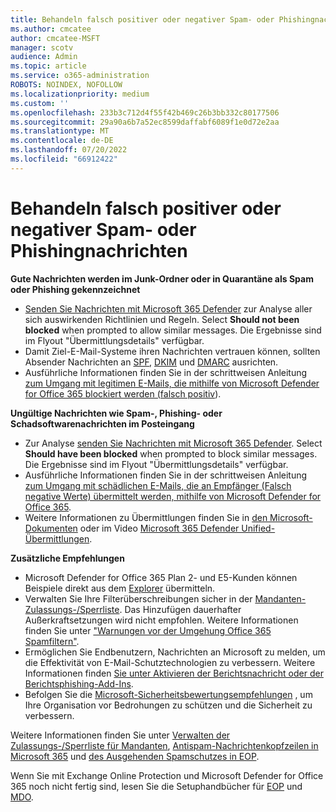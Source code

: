 ```yaml
---
title: Behandeln falsch positiver oder negativer Spam- oder Phishingnachrichten
ms.author: cmcatee
author: cmcatee-MSFT
manager: scotv
audience: Admin
ms.topic: article
ms.service: o365-administration
ROBOTS: NOINDEX, NOFOLLOW
ms.localizationpriority: medium
ms.custom: ''
ms.openlocfilehash: 233b3c712d4f55f42b469c26b3bb332c80177506
ms.sourcegitcommit: 29a90a6b7a52ec8599daffabf6089f1e0d72e2aa
ms.translationtype: MT
ms.contentlocale: de-DE
ms.lasthandoff: 07/20/2022
ms.locfileid: "66912422"
---
```

# <a name="handle-false-positive-or-negative-spam-or-phishing-messages"></a>Behandeln falsch positiver oder negativer Spam- oder Phishingnachrichten

**Gute Nachrichten werden im Junk-Ordner oder in Quarantäne als Spam oder Phishing gekennzeichnet**

- [Senden Sie Nachrichten mit Microsoft 365 Defender](https://go.microsoft.com/fwlink/?linkid=2167511) zur Analyse aller sich auswirkenden Richtlinien und Regeln. Select **Should not been blocked** when prompted to allow similar messages. Die Ergebnisse sind im Flyout "Übermittlungsdetails" verfügbar.
- Damit Ziel-E-Mail-Systeme ihren Nachrichten vertrauen können, sollten Absender Nachrichten an [SPF](https://go.microsoft.com/fwlink/?linkid=2169980), [DKIM](https://go.microsoft.com/fwlink/?linkid=2097807) und [DMARC](https://go.microsoft.com/fwlink/?linkid=2170079) ausrichten.
- Ausführliche Informationen finden Sie in der schrittweisen Anleitung [zum Umgang mit legitimen E-Mails, die mithilfe von Microsoft Defender for Office 365 blockiert werden (falsch positiv](https://docs.microsoft.com/microsoft-365/security/office-365-security/step-by-step-guides/how-to-handle-false-positives-in-microsoft-defender-for-office-365)).

**Ungültige Nachrichten wie Spam-, Phishing- oder Schadsoftwarenachrichten im Posteingang**

- Zur Analyse [senden Sie Nachrichten mit Microsoft 365 Defender](https://go.microsoft.com/fwlink/?linkid=2167511). Select **Should have been blocked** when prompted to block similar messages. Die Ergebnisse sind im Flyout "Übermittlungsdetails" verfügbar.
- Ausführliche Informationen finden Sie in der schrittweisen Anleitung [zum Umgang mit schädlichen E-Mails, die an Empfänger (Falsch negative Werte) übermittelt werden, mithilfe von Microsoft Defender for Office 365](https://docs.microsoft.com/microsoft-365/security/office-365-security/step-by-step-guides/how-to-handle-false-negatives-in-microsoft-defender-for-office-365).
- Weitere Informationen zu Übermittlungen finden Sie in [den Microsoft-Dokumenten](https://go.microsoft.com/fwlink/?linkid=2170621) oder im Video [Microsoft 365 Defender Unified-Übermittlungen](https://www.microsoft.com/videoplayer/embed/RE50HhM).

**Zusätzliche Empfehlungen**

- Microsoft Defender for Office 365 Plan 2- und E5-Kunden können Beispiele direkt aus dem [Explorer](https://go.microsoft.com/fwlink/?linkid=2201239) übermitteln.
- Verwalten Sie Ihre Filterüberschreibungen sicher in der [Mandanten-Zulassungs-/Sperrliste](https://go.microsoft.com/fwlink/?linkid=2166981). Das Hinzufügen dauerhafter Außerkraftsetzungen wird nicht empfohlen. Weitere Informationen finden Sie unter ["Warnungen vor der Umgehung Office 365 Spamfiltern"](https://docs.microsoft.com/exchange/troubleshoot/antispam-and-protection/cautions-against-bypassing-spam-filters).
- Ermöglichen Sie Endbenutzern, Nachrichten an Microsoft zu melden, um die Effektivität von E-Mail-Schutztechnologien zu verbessern. Weitere Informationen finden [Sie unter Aktivieren der Berichtsnachricht oder der Berichtsphishing-Add-Ins](https://docs.microsoft.com/microsoft-365/security/office-365-security/enable-the-report-message-add-in).
- Befolgen Sie die [Microsoft-Sicherheitsbewertungsempfehlungen](https://go.microsoft.com/fwlink/?linkid=2167634) , um Ihre Organisation vor Bedrohungen zu schützen und die Sicherheit zu verbessern.

Weitere Informationen finden Sie unter [Verwalten der Zulassungs-/Sperrliste für Mandanten](https://docs.microsoft.com/microsoft-365/security/office-365-security/tenant-allow-block-list), [Antispam-Nachrichtenkopfzeilen in Microsoft 365](https://docs.microsoft.com/microsoft-365/security/office-365-security/anti-spam-message-headers) und [des Ausgehenden Spamschutzes in EOP](https://docs.microsoft.com/microsoft-365/security/office-365-security/outbound-spam-controls).

Wenn Sie mit Exchange Online Protection und Microsoft Defender for Office 365 noch nicht fertig sind, lesen Sie die Setuphandbücher für [EOP](https://admin.microsoft.com/AdminPortal/Home#/modernonboarding/setupexchangeonlineprotection) und [MDO](https://go.microsoft.com/fwlink/?linkid=2190925).